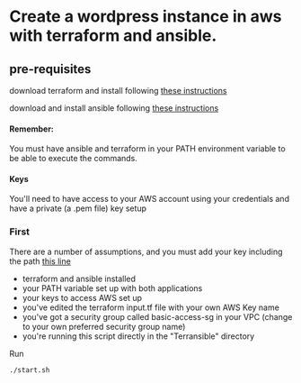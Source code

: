 # Create a wordpress instance in aws with terraform and ansible. 

## pre-requisites 
download terraform and install following [these instructions](https://www.terraform.io/intro/getting-started/install.html "Install and setup terraform")

download and install ansible following [these instructions](http://docs.ansible.com/ansible/latest/intro_installation.html "Install and setup ansible")

#### Remember:
You must have ansible and terraform in your PATH environment variable to be able to execute the commands. 

#### Keys
You'll need to have access to your AWS account using your credentials and have a private (a .pem file) key setup

### First
There are a number of assumptions, and you must add your key including the path [this line](https://github.com/eyekelly/terransible/blob/07eb26eeb28e9ee2070d078902931d48376eb60f/start.sh#L20 "edit ansible playbook command in start.sh")

 - terraform and ansible installed
 - your PATH variable set up with both applications
 - your keys to access AWS set up
 - you've edited the terraform input.tf file with your own AWS Key name
 - you've got a security group called basic-access-sg in your VPC (change to your own preferred security group name)
 - you're running this script directly in the "Terransible" directory

Run 

```
./start.sh
```
 
